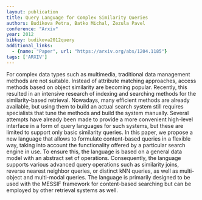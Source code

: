 ```yaml
---
layout: publication
title: Query Language for Complex Similarity Queries
authors: Budikova Petra, Batko Michal, Zezula Pavel
conference: "Arxiv"
year: 2012
bibkey: budikova2012query
additional_links:
  - {name: "Paper", url: "https://arxiv.org/abs/1204.1185"}
tags: ['ARXIV']
---
```

For complex data types such as multimedia, traditional data management methods are not suitable. Instead of attribute matching approaches, access methods based on object similarity are becoming popular. Recently, this resulted in an intensive research of indexing and searching methods for the similarity-based retrieval. Nowadays, many efficient methods are already available, but using them to build an actual search system still requires specialists that tune the methods and build the system manually. Several attempts have already been made to provide a more convenient high-level interface in a form of query languages for such systems, but these are limited to support only basic similarity queries. In this paper, we propose a new language that allows to formulate content-based queries in a flexible way, taking into account the functionality offered by a particular search engine in use. To ensure this, the language is based on a general data model with an abstract set of operations. Consequently, the language supports various advanced query operations such as similarity joins, reverse nearest neighbor queries, or distinct kNN queries, as well as multi-object and multi-modal queries. The language is primarily designed to be used with the MESSIF framework for content-based searching but can be employed by other retrieval systems as well.
